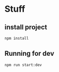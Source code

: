 # Stuff

## install project

```bash
npm install
```


## Running for dev

```bash
npm run start:dev
```
